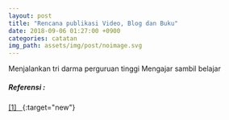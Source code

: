```yaml
---
layout: post
title: "Rencana publikasi Video, Blog dan Buku"
date: 2018-09-06 01:27:00 +0900
categories: catatan
img_path: assets/img/post/noimage.svg
---
```


Menjalankan tri darma perguruan tinggi 
Mengajar sambil belajar 


##### Referensi : 
[[1] &nbsp; ](){:target="new"}<br>

